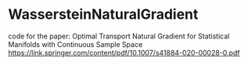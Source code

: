 # WassersteinNaturalGradient
code for the paper: Optimal Transport Natural Gradient for Statistical Manifolds with Continuous Sample Space
https://link.springer.com/content/pdf/10.1007/s41884-020-00028-0.pdf

